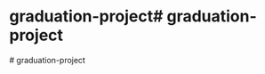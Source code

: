 # graduation-project#   g r a d u a t i o n - p r o j e c t  
 #   g r a d u a t i o n - p r o j e c t  
 